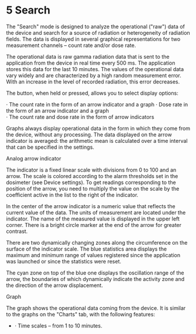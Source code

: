# 5 Search

The "Search" mode is designed to analyze the operational ("raw") data of the device and search for a source of radiation or heterogeneity of radiation fields. The data is displayed in several graphical representations for two measurement channels – count rate and/or dose rate.

The operational data is raw gamma radiation data that is sent to the application from the device in real time every 500 ms. The application stores this data for the last 10 minutes. The values of the operational data vary widely and are characterized by a high random measurement error. With an increase in the level of recorded radiation, this error decreases.

The button, when held or pressed, allows you to select display options:

· The count rate in the form of an arrow indicator and a graph · Dose rate in the form of an arrow indicator and a graph\
· The count rate and dose rate in the form of arrow indicators

Graphs always display operational data in the form in which they come from the device, without any processing. The data displayed on the arrow indicator is averaged: the arithmetic mean is calculated over a time interval that can be specified in the settings.

Analog arrow indicator

The indicator is a fixed linear scale with divisions from 0 to 100 and an arrow. The scale is colored according to the alarm thresholds set in the dosimeter (see Device settings). To get readings corresponding to the position of the arrow, you need to multiply the value on the scale by the coefficient active in the list to the right of the indicator.

In the center of the arrow indicator is a numeric value that reflects the current value of the data. The units of measurement are located under the indicator. The name of the measured value is displayed in the upper left corner. There is a bright circle marker at the end of the arrow for greater contrast.

There are two dynamically changing zones along the circumference on the surface of the indicator scale. The blue statistics area displays the maximum and minimum range of values registered since the application was launched or since the statistics were reset.

The cyan zone on top of the blue one displays the oscillation range of the arrow, the boundaries of which dynamically indicate the activity zone and the direction of the arrow displacement.

Graph

The graph shows the operational data coming from the device. It is similar to the graphs on the "Charts" tab, with the following features:

* ·  Time scales – from 1 to 10 minutes.
